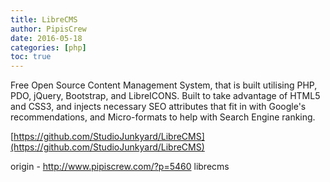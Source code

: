 ```yaml
---
title: LibreCMS
author: PipisCrew
date: 2016-05-18
categories: [php]
toc: true
---
```


Free Open Source Content Management System, that is built utilising PHP, PDO, jQuery, Bootstrap, and LibreICONS. Built to take advantage of HTML5 and CSS3, and injects necessary SEO attributes that fit in with Google's recommendations, and Micro-formats to help with Search Engine ranking.

[https://github.com/StudioJunkyard/LibreCMS](https://github.com/StudioJunkyard/LibreCMS)

origin - http://www.pipiscrew.com/?p=5460 librecms